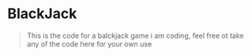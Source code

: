 # BlackJack

> This is the code for a balckjack game i am coding, feel free ot take any of the code here for your own use
